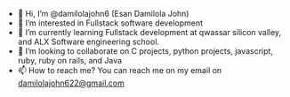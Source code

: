 - 👋 Hi, I’m @damilolajohn6 (Esan Damilola John) 
- 👀 I’m interested in Fullstack software development
- 🌱 I’m currently learning Fullstack development at qwassar silicon valley, and ALX Software engineering school.
- 💞️ I’m looking to collaborate on C projects, python projects, javascript, ruby, ruby on rails, and Java
- 📫 How to reach me? You can reach me on my email on damilolajohn622@gmail.com

<!---
damilolajohn6/damilolajohn6 is a ✨ special ✨ repository because its `README.md` (this file) appears on your GitHub profile.
You can click the Preview link to take a look at your changes.
--->
